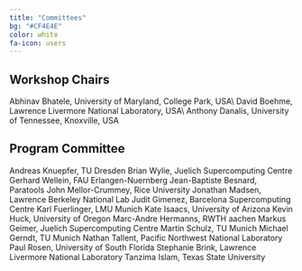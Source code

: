 ```yaml
---
title: "Committees"
bg: "#CF4E4E"
color: white
fa-icon: users
---
```


## Workshop Chairs

Abhinav Bhatele, University of Maryland, College Park, USA\\
David Boehme, Lawrence Livermore National Laboratory, USA\\
Anthony Danalis, University of Tennessee, Knoxville, USA

## Program Committee

Andreas Knuepfer, TU Dresden
Brian Wylie, Juelich Supercomputing Centre
Gerhard Wellein, FAU Erlangen-Nuernberg
Jean-Baptiste Besnard, Paratools
John Mellor-Crummey, Rice University
Jonathan Madsen, Lawrence Berkeley National Lab
Judit Gimenez, Barcelona Supercomputing Centre
Karl Fuerlinger, LMU Munich
Kate Isaacs, University of Arizona
Kevin Huck, University of Oregon
Marc-Andre Hermanns, RWTH aachen
Markus Geimer, Juelich Supercomputing Centre
Martin Schulz, TU Munich
Michael Gerndt, TU Munich
Nathan Tallent, Pacific Northwest National Laboratory
Paul Rosen, University of South Florida
Stephanie Brink, Lawrence Livermore National Laboratory
Tanzima Islam, Texas State University
